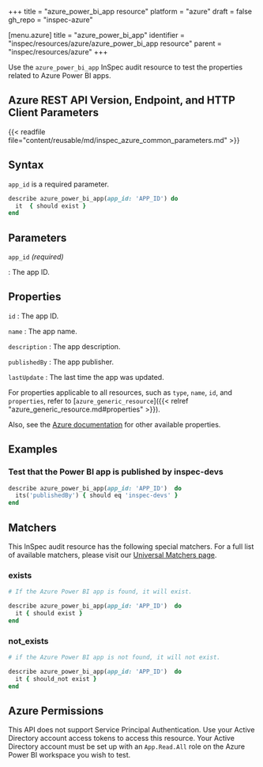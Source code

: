 +++
title = "azure_power_bi_app resource"
platform = "azure"
draft = false
gh_repo = "inspec-azure"

[menu.azure]
title = "azure_power_bi_app"
identifier = "inspec/resources/azure/azure_power_bi_app resource"
parent = "inspec/resources/azure"
+++

Use the `azure_power_bi_app` InSpec audit resource to test the properties related to Azure Power BI apps.

## Azure REST API Version, Endpoint, and HTTP Client Parameters

{{< readfile file="content/reusable/md/inspec_azure_common_parameters.md" >}}

## Syntax

`app_id` is a required parameter.

```ruby
describe azure_power_bi_app(app_id: 'APP_ID') do
  it  { should exist }
end
```

## Parameters

`app_id` _(required)_

: The app ID.

## Properties

`id`
: The app ID.

`name`
: The app name.

`description`
: The app description.

`publishedBy`
: The app publisher.

`lastUpdate`
: The last time the app was updated.

For properties applicable to all resources, such as `type`, `name`, `id`, and `properties`, refer to [`azure_generic_resource`]({{< relref "azure_generic_resource.md#properties" >}}).

Also, see the [Azure documentation](https://docs.microsoft.com/en-us/rest/api/power-bi/apps/get-app) for other available properties.

## Examples

### Test that the Power BI app is published by inspec-devs

```ruby
describe azure_power_bi_app(app_id: 'APP_ID')  do
  its('publishedBy') { should eq 'inspec-devs' }
end
```

## Matchers

This InSpec audit resource has the following special matchers. For a full list of available matchers, please visit our [Universal Matchers page](/inspec/matchers/).

### exists

```ruby
# If the Azure Power BI app is found, it will exist.

describe azure_power_bi_app(app_id: 'APP_ID')  do
  it { should exist }
end
```

### not_exists

```ruby
# if the Azure Power BI app is not found, it will not exist.

describe azure_power_bi_app(app_id: 'APP_ID')  do
  it { should_not exist }
end
```

## Azure Permissions

This API does not support Service Principal Authentication. Use your Active Directory account access tokens to access this resource.
Your Active Directory account must be set up with an `App.Read.All` role on the Azure Power BI workspace you wish to test.
